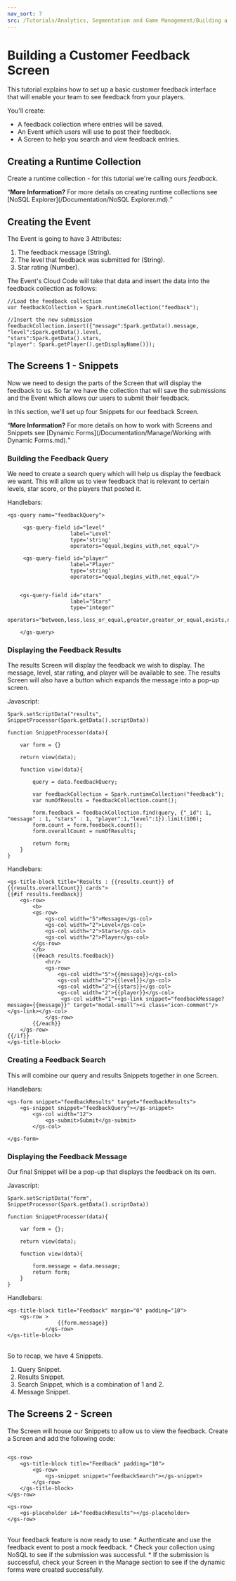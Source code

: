```yaml
---
nav_sort: 7
src: /Tutorials/Analytics, Segmentation and Game Management/Building a Customer Feedback Screen.md
---
```


# Building a Customer Feedback Screen

This tutorial explains how to set up a basic customer feedback interface that will enable your team to see feedback from your players.

You'll create:
* A feedback collection where entries will be saved.
* An Event which users will use to post their feedback.
* A Screen to help you search and view feedback entries.

## Creating a Runtime Collection

Create a runtime collection - for this tutorial we're calling ours *feedback*.

<q>**More Information?** For more details on creating runtime collections see [NoSQL Explorer](/Documentation/NoSQL Explorer.md).</q>

## Creating the Event

The Event is going to have 3 Attributes:

1. The feedback message (String).
2. The level that feedback was submitted for (String).
3. Star rating (Number).

The Event's Cloud Code will take that data and insert the data into the feedback collection as follows:

```
//Load the feedback collection
var feedbackCollection = Spark.runtimeCollection("feedback");

//Insert the new submission
feedbackCollection.insert({"message":Spark.getData().message,
"level":Spark.getData().level,
"stars":Spark.getData().stars,
"player": Spark.getPlayer().getDisplayName()});
```

## The Screens 1 - Snippets

Now we need to design the parts of the Screen that will display the feedback to us. So far we have the collection that will save the submissions and the Event which allows our users to submit their feedback.

In this section, we'll set up four Snippets for our feedback Screen.

<q>**More Information?** For more details on how to work with Screens and Snippets see [Dynamic Forms](/Documentation/Manage/Working with Dynamic Forms.md).</q>

### Building the Feedback Query

We need to create a search query which will help us display the feedback we want. This will allow us to view feedback that is relevant to certain levels, star score, or the players that posted it.

Handlebars:

```
<gs-query name="feedbackQuery">

     <gs-query-field id="level"
                    label="Level"
                    type='string'
                    operators="equal,begins_with,not_equal"/>

     <gs-query-field id="player"
                    label="Player"
                    type='string'
                    operators="equal,begins_with,not_equal"/>


    <gs-query-field id="stars"
                    label="Stars"
                    type="integer"
                    operators="between,less,less_or_equal,greater,greater_or_equal,exists,not_exists"/>

    </gs-query>
```

### Displaying the Feedback Results

The results Screen will display the feedback we wish to display. The message, level, star rating, and player will be available to see. The results Screen will also have a button which expands the message into a pop-up screen.

Javascript:

```
Spark.setScriptData("results", SnippetProcessor(Spark.getData().scriptData))

function SnippetProcessor(data){

    var form = {}

    return view(data);

    function view(data){

        query = data.feedbackQuery;

        var feedbackCollection = Spark.runtimeCollection("feedback");
        var numOfResults = feedbackCollection.count();

        form.feedback = feedbackCollection.find(query, {"_id": 1, "message" : 1, "stars" : 1, "player":1,"level":1}).limit(100);
        form.count = form.feedback.count();
        form.overallCount = numOfResults;

        return form;
    }
}

```

Handlebars:

```
<gs-title-block title="Results : {{results.count}} of {{results.overallCount}} cards">
{{#if results.feedback}}
    <gs-row>
        <b>
        <gs-row>
            <gs-col width="5">Message</gs-col>
            <gs-col width="2">Level</gs-col>
            <gs-col width="2">Stars</gs-col>
            <gs-col width="2">Player</gs-col>
        </gs-row>
        </b>
        {{#each results.feedback}}
            <hr/>
            <gs-row>
                <gs-col width="5">{{message}}</gs-col>
                <gs-col width="2">{{level}}</gs-col>
                <gs-col width="2">{{stars}}</gs-col>
                <gs-col width="2">{{player}}</gs-col>
                 <gs-col width="1"><gs-link snippet="feedbackMessage?message={{message}}" target="modal-small"><i class="icon-comment"/></gs-link></gs-col>
            </gs-row>
        {{/each}}
    </gs-row>
{{/if}}
</gs-title-block>
```

### Creating a Feedback Search

This will combine our query and results Snippets together in one Screen.

Handlebars:

```
<gs-form snippet="feedbackResults" target="feedbackResults">
    <gs-snippet snippet="feedbackQuery"></gs-snippet>
        <gs-col width="12">
            <gs-submit>Submit</gs-submit>
        </gs-col>

</gs-form>

```

### Displaying the Feedback Message

Our final Snippet will be a pop-up that displays the feedback on its own.

Javascript:

```
Spark.setScriptData("form", SnippetProcessor(Spark.getData().scriptData))

function SnippetProcessor(data){

    var form = {};

    return view(data);

    function view(data){

        form.message = data.message;
        return form;
    }
}

```

Handlebars:

```
<gs-title-block title="Feedback" margin="0" padding="10">
    <gs-row >
                {{form.message}}
            </gs-row>
</gs-title-block>

```
</br>
So to recap, we have 4 Snippets.

1. Query Snippet.
2. Results Snippet.
3. Search Snippet, which is a combination of 1 and 2.
4. Message Snippet.

## The Screens 2 - Screen

The Screen will house our Snippets to allow us to view the feedback. Create a Screen and add the following code:

```

<gs-row>
    <gs-title-block title="Feedback" padding="10">
        <gs-row>
            <gs-snippet snippet="feedbackSearch"></gs-snippet>
        </gs-row>
    </gs-title-block>
</gs-row>

<gs-row>
    <gs-placeholder id="feedbackResults"></gs-placeholder>
</gs-row>

```
</br>
Your feedback feature is now ready to use:
* Authenticate and use the feedback event to post a mock feedback.
* Check your collection using NoSQL to see if the submission was successful.
* If the submission is successful, check your Screen in the Manage section to see if the dynamic forms were created successfully.
